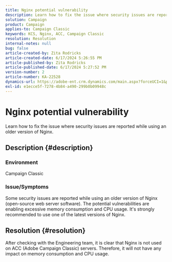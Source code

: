 ```yaml
---
title: Nginx potential vulnerability
description: Learn how to fix the issue where security issues are reported while using an older version of Nginx.
solution: Campaign
product: Campaign
applies-to: Campaign Classic
keywords: KCS, Nginx, ACC, Campaign Classic
resolution: Resolution
internal-notes: null
bug: false
article-created-by: Zita Rodricks
article-created-date: 6/17/2024 5:26:55 PM
article-published-by: Zita Rodricks
article-published-date: 6/17/2024 5:27:52 PM
version-number: 2
article-number: KA-22528
dynamics-url: https://adobe-ent.crm.dynamics.com/main.aspx?forceUCI=1&pagetype=entityrecord&etn=knowledgearticle&id=a262e7c9-ce2c-ef11-840a-002248084fbb
exl-id: e1ecce5f-7278-4b84-a490-299b0b09948c
---
```

# Nginx potential vulnerability


Learn how to fix the issue where security issues are reported while using an older version of Nginx.

## Description {#description}


### <b>Environment</b>

Campaign Classic



### <b>Issue/Symptoms</b>

Some security issues are reported while using an older version of Nginx (open-source web server software). The potential vulnerabilities are enabling excessive memory consumption and CPU usage. It's strongly recommended to use one of the latest versions of Nginx.


## Resolution {#resolution}


After checking with the Engineering team, it is clear that Nginx is not used on ACC (Adobe Campaign Classic) servers. Therefore, it will not have any impact on memory consumption and CPU usage.
